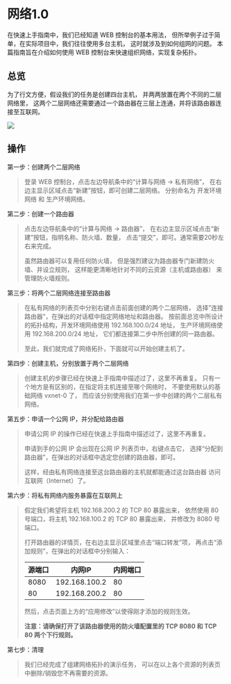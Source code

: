 ---
---

# 网络1.0

在快速上手指南中，我们已经知道 WEB 控制台的基本用法， 但所举例子过于简单，在实际项目中，我们往往使用多台主机， 这时就涉及到如何组网的问题。 本篇指南旨在介绍如何使用 WEB 控制台来快速组织网络，实现复杂拓扑。

## 总览

为了行文方便，假设我们的任务是创建四台主机， 并两两放置在两个不同的二层网络里， 这两个二层网络还需要通过一个路由器在三层上连通，并将该路由器连接至互联网。

![](../_images/network_for_multi_instance.gif)

## 操作

第一步：创建两个二层网络

> 登录 WEB 控制台，点击左边导航条中的“计算与网络 -> 私有网络”， 在右边主显示区域点击“新建”按钮，即可创建二层网络。 分别命名为 开发环境网络 和 生产环境网络。

第二步：创建一个路由器

> 
 
> 点击左边导航条中的“计算与网络 -> 路由器”， 在右边主显示区域点击“新建”按钮，指明名称、防火墙、数量， 点击“提交”，即可。通常需要20秒左右来完成。
> 
> 虽然路由器可以复用任何防火墙， 但是强烈建议为路由器专门新建防火墙、并设立规则， 这样能更清晰地针对不同的云资源（主机或路由器） 来管理防火墙规则。
> 
> 

第三步：将两个二层网络连接至路由器

> 
> 
> 在私有网络的列表页中分别右键点击前面创建的两个二层网络， 选择”连接路由器“，在弹出的对话框中指定网络地址和路由器。 按前面总览中所设计的拓扑结构，开发环境网络使用 192.168.100.0/24 地址， 生产环境网络使用 192.168.200.0/24 地址， 它们都连接第二步中所创建的同一路由器。
> 
> 至此，我们就完成了网络拓扑，下面就可以开始创建主机了。
> 
> 

第四步：创建主机，分别放置于两个二层网络

> 创建主机的步骤已经在快速上手指南中描述过了，这里不再重复。 只有一个地方是有区别的，在指定将主机连接至哪个网络时， 不要使用默认的基础网络 vxnet-0 了， 而应该分别使用我们在第一步中创建的两个二层私有网络。

第五步：申请一个公网 IP，并分配给路由器

> 
> 
> 申请公网 IP 的操作已经在快速上手指南中描述过了，这里不再重复。
> 
> 申请到手的公网 IP 会出现在公网 IP 列表页中，右键点击它， 选择“分配到路由器”，在弹出的对话框中选定您创建的路由器，即可。
> 
> 这样，经由私有网络连接至这台路由器的主机就都能通过这台路由器 访问互联网（Internet）了。
> 
> 

第六步：将私有网络内服务暴露在互联网上

> 
> 
> 假定我们希望将主机 192.168.200.2 的 TCP 80 暴露出来， 依然使用 80 号端口，将主机 192.168.100.2 的 TCP 80 暴露出来， 并修改为 8080 号端口。
> 
> 打开路由器的详情页，在右边主显示区域里点击“端口转发”项， 再点击“添加规则”，在弹出的对话框中分别输入：
> 
>    
> | 源端口 | 内网IP | 内网端口 |
> | --- | --- | --- |
> | 8080 | 192.168.100.2 | 80 |
> | 80 | 192.168.200.2 | 80 |
> 
> 然后，点击页面上方的“应用修改”以使得刚才添加的规则生效。
> 
> **注意：请确保打开了该路由器使用的防火墙配置里的 TCP 8080 和 TCP 80 两个下行规则。**
> 
> 

第七步：清理

> 我们已经完成了组建网络拓扑的演示任务， 可以在以上各个资源的列表页中删除/销毁您不再需要的资源。
